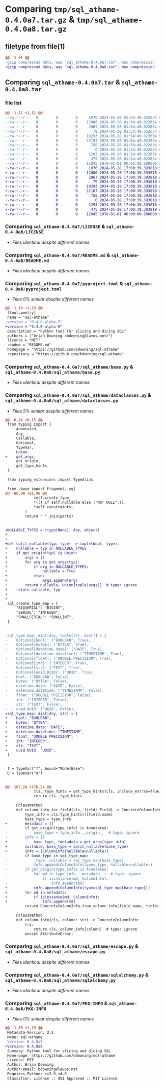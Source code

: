 # Comparing `tmp/sql_athame-0.4.0a7.tar.gz` & `tmp/sql_athame-0.4.0a8.tar.gz`

## filetype from file(1)

```diff
@@ -1 +1 @@
-gzip compressed data, was "sql_athame-0.4.0a7.tar", max compression
+gzip compressed data, was "sql_athame-0.4.0a8.tar", max compression
```

## Comparing `sql_athame-0.4.0a7.tar` & `sql_athame-0.4.0a8.tar`

### file list

```diff
@@ -1,11 +1,11 @@
--rw-r--r--   0        0        0     1076 2024-05-28 01:54:49.022634 sql_athame-0.4.0a7/LICENSE
--rw-r--r--   0        0        0    12086 2024-05-28 01:54:49.022634 sql_athame-0.4.0a7/README.md
--rw-r--r--   0        0        0     2067 2024-05-28 01:54:49.022634 sql_athame-0.4.0a7/pyproject.toml
--rw-r--r--   0        0        0       79 2024-05-28 01:54:49.022634 sql_athame-0.4.0a7/sql_athame/__init__.py
--rw-r--r--   0        0        0    10293 2024-05-28 01:54:49.022634 sql_athame-0.4.0a7/sql_athame/base.py
--rw-r--r--   0        0        0    22193 2024-05-28 01:54:49.022634 sql_athame-0.4.0a7/sql_athame/dataclasses.py
--rw-r--r--   0        0        0      758 2024-05-28 01:54:49.022634 sql_athame-0.4.0a7/sql_athame/escape.py
--rw-r--r--   0        0        0        0 2024-05-28 01:54:49.022634 sql_athame-0.4.0a7/sql_athame/py.typed
--rw-r--r--   0        0        0     1293 2024-05-28 01:54:49.022634 sql_athame-0.4.0a7/sql_athame/sqlalchemy.py
--rw-r--r--   0        0        0      475 2024-05-28 01:54:49.022634 sql_athame-0.4.0a7/sql_athame/types.py
--rw-r--r--   0        0        0    12845 1970-01-01 00:00:00.000000 sql_athame-0.4.0a7/PKG-INFO
+-rw-r--r--   0        0        0     1076 2024-05-28 17:00:39.393818 sql_athame-0.4.0a8/LICENSE
+-rw-r--r--   0        0        0    12086 2024-05-28 17:00:39.393818 sql_athame-0.4.0a8/README.md
+-rw-r--r--   0        0        0     2067 2024-05-28 17:00:39.393818 sql_athame-0.4.0a8/pyproject.toml
+-rw-r--r--   0        0        0       79 2024-05-28 17:00:39.393818 sql_athame-0.4.0a8/sql_athame/__init__.py
+-rw-r--r--   0        0        0    10293 2024-05-28 17:00:39.393818 sql_athame-0.4.0a8/sql_athame/base.py
+-rw-r--r--   0        0        0    22167 2024-05-28 17:00:39.393818 sql_athame-0.4.0a8/sql_athame/dataclasses.py
+-rw-r--r--   0        0        0      758 2024-05-28 17:00:39.393818 sql_athame-0.4.0a8/sql_athame/escape.py
+-rw-r--r--   0        0        0        0 2024-05-28 17:00:39.393818 sql_athame-0.4.0a8/sql_athame/py.typed
+-rw-r--r--   0        0        0     1293 2024-05-28 17:00:39.393818 sql_athame-0.4.0a8/sql_athame/sqlalchemy.py
+-rw-r--r--   0        0        0      475 2024-05-28 17:00:39.393818 sql_athame-0.4.0a8/sql_athame/types.py
+-rw-r--r--   0        0        0    12845 1970-01-01 00:00:00.000000 sql_athame-0.4.0a8/PKG-INFO
```

### Comparing `sql_athame-0.4.0a7/LICENSE` & `sql_athame-0.4.0a8/LICENSE`

 * *Files identical despite different names*

### Comparing `sql_athame-0.4.0a7/README.md` & `sql_athame-0.4.0a8/README.md`

 * *Files identical despite different names*

### Comparing `sql_athame-0.4.0a7/pyproject.toml` & `sql_athame-0.4.0a8/pyproject.toml`

 * *Files 0% similar despite different names*

```diff
@@ -1,10 +1,10 @@
 [tool.poetry]
 name = "sql-athame"
-version = "0.4.0-alpha-7"
+version = "0.4.0-alpha-8"
 description = "Python tool for slicing and dicing SQL"
 authors = ["Brian Downing <bdowning@lavos.net>"]
 license = "MIT"
 readme = "README.md"
 homepage = "https://github.com/bdowning/sql-athame"
 repository = "https://github.com/bdowning/sql-athame"
```

### Comparing `sql_athame-0.4.0a7/sql_athame/base.py` & `sql_athame-0.4.0a8/sql_athame/base.py`

 * *Files identical despite different names*

### Comparing `sql_athame-0.4.0a7/sql_athame/dataclasses.py` & `sql_athame-0.4.0a8/sql_athame/dataclasses.py`

 * *Files 5% similar despite different names*

```diff
@@ -6,14 +6,15 @@
 from typing import (
     Annotated,
     Any,
     Callable,
     Optional,
     TypeVar,
     Union,
+    get_args,
     get_origin,
     get_type_hints,
 )
 
 from typing_extensions import TypeAlias
 
 from .base import Fragment, sql
@@ -80,38 +81,46 @@
             self.create_type,
             *(() if self.nullable else ("NOT NULL",)),
             *self.constraints,
         )
         return " ".join(parts)
 
 
+NULLABLE_TYPES = (type(None), Any, object)
+
+
+def split_nullable(typ: type) -> tuple[bool, type]:
+    nullable = typ in NULLABLE_TYPES
+    if get_origin(typ) is Union:
+        args = []
+        for arg in get_args(typ):
+            if arg in NULLABLE_TYPES:
+                nullable = True
+            else:
+                args.append(arg)
+        return nullable, Union[tuple(args)]  # type: ignore
+    return nullable, typ
+
+
 sql_create_type_map = {
     "BIGSERIAL": "BIGINT",
     "SERIAL": "INTEGER",
     "SMALLSERIAL": "SMALLINT",
 }
 
 
-sql_type_map: dict[Any, tuple[str, bool]] = {
-    Optional[bool]: ("BOOLEAN", True),
-    Optional[bytes]: ("BYTEA", True),
-    Optional[datetime.date]: ("DATE", True),
-    Optional[datetime.datetime]: ("TIMESTAMP", True),
-    Optional[float]: ("DOUBLE PRECISION", True),
-    Optional[int]: ("INTEGER", True),
-    Optional[str]: ("TEXT", True),
-    Optional[uuid.UUID]: ("UUID", True),
-    bool: ("BOOLEAN", False),
-    bytes: ("BYTEA", False),
-    datetime.date: ("DATE", False),
-    datetime.datetime: ("TIMESTAMP", False),
-    float: ("DOUBLE PRECISION", False),
-    int: ("INTEGER", False),
-    str: ("TEXT", False),
-    uuid.UUID: ("UUID", False),
+sql_type_map: dict[Any, str] = {
+    bool: "BOOLEAN",
+    bytes: "BYTEA",
+    datetime.date: "DATE",
+    datetime.datetime: "TIMESTAMP",
+    float: "DOUBLE PRECISION",
+    int: "INTEGER",
+    str: "TEXT",
+    uuid.UUID: "UUID",
 }
 
 
 T = TypeVar("T", bound="ModelBase")
 U = TypeVar("U")
 
 
@@ -167,24 +176,24 @@
             cls._type_hints = get_type_hints(cls, include_extras=True)
             return cls._type_hints
 
     @classmethod
     def column_info_for_field(cls, field: Field) -> ConcreteColumnInfo:
         type_info = cls.type_hints()[field.name]
         base_type = type_info
+        metadata = []
         if get_origin(type_info) is Annotated:
-            base_type = type_info.__origin__  # type: ignore
-        info = []
+            base_type, *metadata = get_args(type_info)
+        nullable, base_type = split_nullable(base_type)
+        info = [ColumnInfo(nullable=nullable)]
         if base_type in sql_type_map:
-            _type, nullable = sql_type_map[base_type]
-            info.append(ColumnInfo(type=_type, nullable=nullable))
-        if get_origin(type_info) is Annotated:
-            for md in type_info.__metadata__:  # type: ignore
-                if isinstance(md, ColumnInfo):
-                    info.append(md)
+            info.append(ColumnInfo(type=sql_type_map[base_type]))
+        for md in metadata:
+            if isinstance(md, ColumnInfo):
+                info.append(md)
         return ConcreteColumnInfo.from_column_info(field.name, *info)
 
     @classmethod
     def column_info(cls, column: str) -> ConcreteColumnInfo:
         try:
             return cls._column_info[column]  # type: ignore
         except AttributeError:
```

### Comparing `sql_athame-0.4.0a7/sql_athame/escape.py` & `sql_athame-0.4.0a8/sql_athame/escape.py`

 * *Files identical despite different names*

### Comparing `sql_athame-0.4.0a7/sql_athame/sqlalchemy.py` & `sql_athame-0.4.0a8/sql_athame/sqlalchemy.py`

 * *Files identical despite different names*

### Comparing `sql_athame-0.4.0a7/PKG-INFO` & `sql_athame-0.4.0a8/PKG-INFO`

 * *Files 0% similar despite different names*

```diff
@@ -1,10 +1,10 @@
 Metadata-Version: 2.1
 Name: sql-athame
-Version: 0.4.0a7
+Version: 0.4.0a8
 Summary: Python tool for slicing and dicing SQL
 Home-page: https://github.com/bdowning/sql-athame
 License: MIT
 Author: Brian Downing
 Author-email: bdowning@lavos.net
 Requires-Python: >=3.9,<4.0
 Classifier: License :: OSI Approved :: MIT License
```

